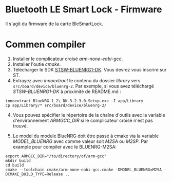 # Bluetooth LE Smart Lock - Firmware
Il s'agit du firmware de la carte BleSmartLock.


# Commen compiler
1) Installer le complicateur croisé *arm-none-eabi-gcc*.
2) Installer l'outie *cmake*.
2) Télécharger le SDK [STSW-BLUENRG1-DK](https://www.st.com/en/embedded-software/stsw-bluenrg1-dk.html). Vous devrez vous inscrire sur ST.
3) Extrayez avec *innoextract* le contenu du dossier *library* vers `src/board/device/bluenrg-2`.
Par exemple, si vous avez téléchargé *STSW-BLUENRG1-DK* à proximité de README.md :
```
innoextract BlueNRG-1_2\ DK-3.2.3.0-Setup.exe -I app/Library
cp app/Library/* src/board/device/bluenrg-2/
```
4) Vous pouvez spécifier le répertoire de la chaîne d'outils avec la variable d'environnement *ARMGCC_DIR* si le complicateur croisé n'est pas trouvé.

5) Le model du module BlueNRG doit être passé à cmake via la variable *MODEL_BLUENRG* avec comme valeur soit *M2SA* ou *M2SP*. Par example pour compiler avec le BLUENRG-M2SA:
```
export ARMGCC_DIR="/to/directory/of/arm-gcc"
mkdir build
cd build
cmake --toolchain cmake/arm-none-eabi-gcc.cmake -DMODEL_BLUENRG=M2SA -DCMAKE_BUILD_TYPE=Release ..
```

